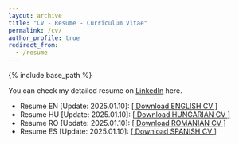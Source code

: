 ```yaml
---
layout: archive
title: "CV - Resume - Curriculum Vitae"
permalink: /cv/
author_profile: true
redirect_from:
  - /resume
---
```


{% include base_path %}
<div class="wordwrap"> You can check my detailed resume on  <a href="https://www.linkedin.com/in/biroattila"> LinkedIn</a> here.</div>

* Resume EN [Update: 2025.01.10]: <a href="http://biroka.github.io/files/CV_AttilaBiro_EN.pdf">[ Download ENGLISH CV ]</a> 
* Resume HU [Update: 2025.01.10]: <a href="http://biroka.github.io/files/CV_AttilaBiro_HU.pdf">[ Download HUNGARIAN CV ]</a> 
* Resume RO [Update: 2025.01.10]: <a href="http://biroka.github.io/files/CV_AttilaBiro_RO.pdf">[ Download ROMANIAN CV ]</a> 
* Resume ES [Update: 2025.01.10]: <a href="http://biroka.github.io/files/CV_AttilaBiro_ES.pdf">[ Download SPANISH CV ]</a>


<!-- 
Education
======
* Ph.D in Version Control Theory, GitHub University, 2018 (expected)
* M.S. in Jekyll, GitHub University, 2014
* B.S. in GitHub, GitHub University, 2012

Work experience
======
* Spring 2024: Academic Pages Collaborator
  * Github University
  * Duties includes: Updates and improvements to template
  * Supervisor: The Users

* Fall 2015: Research Assistant
  * Github University
  * Duties included: Merging pull requests
  * Supervisor: Professor Hub

* Summer 2015: Research Assistant
  * Github University
  * Duties included: Tagging issues
  * Supervisor: Professor Git
  
Skills
======
* Skill 1
* Skill 2
  * Sub-skill 2.1
  * Sub-skill 2.2
  * Sub-skill 2.3
* Skill 3

Publications
======
  <ul>{% for post in site.publications reversed %}
    {% include archive-single-cv.html %}
  {% endfor %}</ul>
  
Talks
======
  <ul>{% for post in site.talks reversed %}
    {% include archive-single-talk-cv.html  %}
  {% endfor %}</ul>
  
Teaching
======
  <ul>{% for post in site.teaching reversed %}
    {% include archive-single-cv.html %}
  {% endfor %}</ul>
  
Service and leadership
======
* Currently signed in to 43 different slack teams

-->
